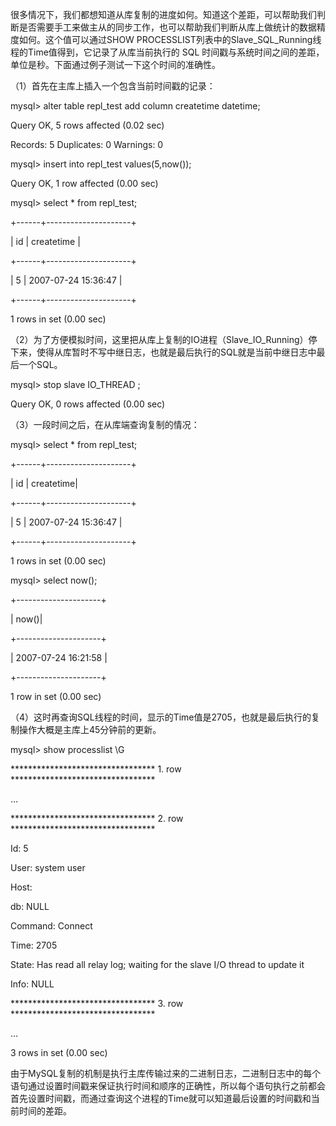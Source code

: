 

很多情况下，我们都想知道从库复制的进度如何。知道这个差距，可以帮助我们判断是否需要手工来做主从的同步工作，也可以帮助我们判断从库上做统计的数据精度如何。这个值可以通过SHOW PROCESSLIST列表中的Slave_SQL_Running线程的Time值得到，它记录了从库当前执行的 SQL 时间戳与系统时间之间的差距，单位是秒。下面通过例子测试一下这个时间的准确性。

（1）首先在主库上插入一个包含当前时间戳的记录：

mysql> alter table repl_test add column createtime datetime;

Query OK, 5 rows affected (0.02 sec)

Records: 5 Duplicates: 0 Warnings: 0

mysql> insert into repl_test values(5,now());

Query OK, 1 row affected (0.00 sec)

mysql> select * from repl_test;

+------+---------------------+

| id | createtime |

+------+---------------------+

| 5 | 2007-07-24 15:36:47 |

+------+---------------------+

1 rows in set (0.00 sec)

（2）为了方便模拟时间，这里把从库上复制的IO进程（Slave_IO_Running）停下来，使得从库暂时不写中继日志，也就是最后执行的SQL就是当前中继日志中最后一个SQL。

mysql> stop slave IO_THREAD ;

Query OK, 0 rows affected (0.00 sec)

（3）一段时间之后，在从库端查询复制的情况：

mysql> select * from repl_test;

+------+---------------------+

| id | createtime|

+------+---------------------+

| 5 | 2007-07-24 15:36:47 |

+------+---------------------+

1 rows in set (0.00 sec)

mysql> select now();

+---------------------+

| now()|

+---------------------+

| 2007-07-24 16:21:58 |

+---------------------+

1 row in set (0.00 sec)

（4）这时再查询SQL线程的时间，显示的Time值是2705，也就是最后执行的复制操作大概是主库上45分钟前的更新。

mysql> show processlist \G

********************************* 1. row *********************************

…

********************************* 2. row *********************************

Id: 5

User: system user

Host:

db: NULL

Command: Connect

Time: 2705

State: Has read all relay log; waiting for the slave I/O thread to update it

Info: NULL

********************************* 3. row *********************************

…

3 rows in set (0.00 sec)

由于MySQL复制的机制是执行主库传输过来的二进制日志，二进制日志中的每个语句通过设置时间戳来保证执行时间和顺序的正确性，所以每个语句执行之前都会首先设置时间戳，而通过查询这个进程的Time就可以知道最后设置的时间戳和当前时间的差距。



